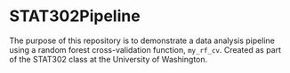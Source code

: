 # STAT302Pipeline
The purpose of this repository is to demonstrate a data analysis pipeline using a random forest cross-validation function, `my_rf_cv`.
Created as part of the STAT302 class at the University of Washington.
